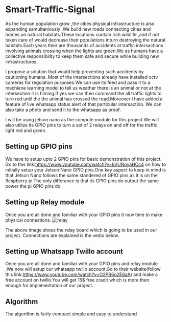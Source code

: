 # Smart-Traffic-Signal

As the human population grow ,the cities physical infrastructure is also expanding samultaniously .We build new roads connecting cities and homes on natural habitats.These locations contain rich wildlife ,and if not taken care of would decrease their populations inturn destroying the natural habitats.Each years their are thousands of accidents at traffic intersactions involving animals crossing when the lights are green.We as humans have a collective responsibility to keep them safe and secure while building new infrastructures.

I propose a solution that would help preventing such accidents by cautioning humans. Most of  the intersections already have installed cctv cameras for regulation purposes.We can use its feed and pass it to a machiene learning model to tell us weather there is an animal or not at the intersection it is filming.If yes we can then command the all traffic lights to turn red until the the animal has crossed the road.Moreover I have added a feature of live whatsapp status alert of that particular intersaction. We can also take a photo and send it to the whatsapp as proof.


I will be using jetson nano as the compute module for this project.We will also utilize its GPIO pins to turn a set of 2 relays on and off for the traffic light red and green.

## Setting up GPIO pins

We have to setup upto 2 GPIO pins for basic demonstration of this project. Go to this link:https://www.youtube.com/watch?v=kVUNpyaHCc4 on how to initially setup your Jetson Nano GPIO pins.One key aspect to keep in mind is that Jetson Nano follows the same standered of GPIO pins as it is on the Respberry pi.The only differance is that its GPIO pins do output the same power the pi GPIO  pins do.

## Setting up Relay module
Once you are all done and familiar with your GPIO pins it now time to make physical connestions.
![relay](https://user-images.githubusercontent.com/45399315/101406710-df03c100-38ea-11eb-91cb-0f9157cffcb9.jpg)
 
 The above image shoes the relay board which is going to be used in our project.
Connections are explained is the vedio below.




## Setting up Whatsapp Twillo account
Once you are all done and familiar with your GPIO pins and relay module ,We now will setup our whatsapp twillo account.Go to their website(follow this link:https://www.youtube.com/watch?v=O2PB6o2E8aA) and make a free account on twillo.You will get 15$ free cradit which is more then enough for implementation of our project.

## Algorithm
The algorithm is fairly compact simple and easy to understand 








